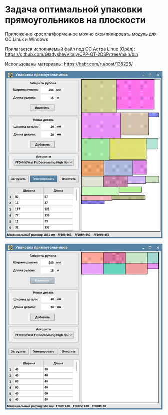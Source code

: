 # Задача оптимальной упаковки прямоугольников на плоскости

Приложение кросплатформенное можно скомпилировать модуль для ОС Linux и Windows

Прилагается исполняемый файл под ОС Астра Linux (Орёл): https://github.com/GladyshevVitaly/CPP-QT-2DSP/tree/main/bin

Использованы материалы: https://habr.com/ru/post/136225/

![Скриншот](https://github.com/GladyshevVitaly/CPP-QT-2DSP/blob/main/scr/Screenshot_20210725_195250.png)

![Скриншот](https://github.com/GladyshevVitaly/CPP-QT-2DSP/blob/main/scr/Screenshot_20210725_195512.png)
